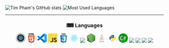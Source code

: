 ![Tim Pham's GitHub stats](https://github-readme-stats.vercel.app/api?username=timphamvn33&show_icons=true&theme=algolia)
![Most Used Languages](https://github-readme-stats.vercel.app/api/top-langs?username=timphamvn33&layout=compact)

---
<h3 align="center">⌨ Languages</h3>
<div align="center">
  <img width="30px" src="https://github.com/Pedro-Murilo/icons-for-readme/blob/main/.github/react-icon.svg" alt="ReactJS Icon" />
  <img width="30px" src="https://raw.githubusercontent.com/github/explore/80688e429a7d4ef2fca1e82350fe8e3517d3494d/topics/html/html.png" />
  <img width="30px" src="https://raw.githubusercontent.com/github/explore/80688e429a7d4ef2fca1e82350fe8e3517d3494d/topics/visual-studio-code/visual-studio-code.png" />
  <img width="30px" src="https://raw.githubusercontent.com/github/explore/80688e429a7d4ef2fca1e82350fe8e3517d3494d/topics/javascript/javascript.png" />
  <img width="30px" src="https://raw.githubusercontent.com/github/explore/80688e429a7d4ef2fca1e82350fe8e3517d3494d/topics/css/css.png" />
  <img width="30px" src="https://raw.githubusercontent.com/github/explore/80688e429a7d4ef2fca1e82350fe8e3517d3494d/topics/react/react.png" />            
  <img width="30px" src="https://camo.githubusercontent.com/54e03824d8dc422f3e92a067b4238df751c318d41e5044f4b5ef2faf95b05ce0/68747470733a2f2f656a732e626f6f746373732e636f6d2f6173736574732f696d616765732f656a732d6c6f676f2e706e67" />
  <img width="30px" src="https://raw.githubusercontent.com/github/explore/80688e429a7d4ef2fca1e82350fe8e3517d3494d/topics/nodejs/nodejs.png" />
  <img width="30px" src="https://raw.githubusercontent.com/github/explore/80688e429a7d4ef2fca1e82350fe8e3517d3494d/topics/java/java.png" />
  <img width="30px" src="https://raw.githubusercontent.com/github/explore/80688e429a7d4ef2fca1e82350fe8e3517d3494d/topics/python/python.png" />
  <img width="30px" src="https://raw.githubusercontent.com/github/explore/80688e429a7d4ef2fca1e82350fe8e3517d3494d/topics/csharp/csharp.png" />
  <img width="30px" src="https://camo.githubusercontent.com/5ff8c4958c84d260a95ab0a2413c37728b9f43c25c5f82e20ca9c0918a76e84d/68747470733a2f2f75706c6f61642e77696b696d656469612e6f72672f77696b6970656469612f636f6d6d6f6e732f7468756d622f312f31382f49534f5f432532422532425f4c6f676f2e7376672f3132303070782d49534f5f432532422532425f4c6f676f2e7376672e706e67" />
  <img width="30px" src="https://camo.githubusercontent.com/ca8d14142f459ad2e575db6b7072f34e4ed173aefcb687424a08427a3a727d73/68747470733a2f2f656e637279707465642d74626e302e677374617469632e636f6d2f696d616765733f713d74626e3a414e6439476353307a78436c576d54474b75305f5748596d675137595862486e746979555f3968704b74695a4c53376f4e4673754f5447716d7670476938753942533862504d6d7378326f26757371703d434155" />
  <img width="30px" src="https://camo.githubusercontent.com/68146cad8d76c12eb6ecc0d469a114cb04b1aee3687a63f1efd93214949cc716/68747470733a2f2f75706c6f61642e77696b696d656469612e6f72672f77696b6970656469612f636f6d6d6f6e732f7468756d622f622f62322f44617461626173652d6d7973716c2e7376672f3132303070782d44617461626173652d6d7973716c2e7376672e706e67" />
  <img width="30px" src="https://github.com/timphamvn33/timphamvn33/blob/Tim/icon_languages/1200px-Vue.js_Logo_2.svg.png" />
                 
</div>

